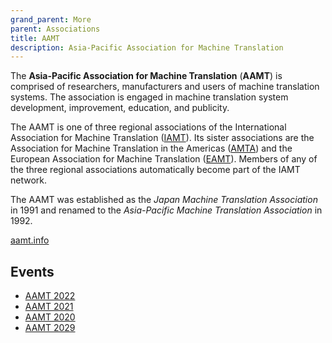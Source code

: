 ```yaml
---
grand_parent: More
parent: Associations
title: AAMT
description: Asia-Pacific Association for Machine Translation
---
```


The **Asia-Pacific Association for Machine Translation** (**AAMT**) is comprised of researchers, manufacturers and users of machine translation systems.
The association is engaged in machine translation system development, improvement, education, and publicity.

The AAMT is one of three regional associations of the International Association for Machine Translation \([IAMT](iamt.md)\).
Its sister associations are the Association for Machine Translation in the Americas \([AMTA](amta.md)\) and the European Association for Machine Translation \([EAMT](eamt.md)\).
Members of any of the three regional associations automatically become part of the IAMT network.

The AAMT was established as the *Japan Machine Translation Association* in 1991 and renamed to the *Asia-Pacific Machine Translation Association* in 1992.

[aamt.info](https://aamt.info/)

## Events

- [AAMT 2022](/events/aamt2022)
- [AAMT 2021](/events/aamt2021)
- [AAMT 2020](/events/aamt2020)
- [AAMT 2029](/events/aamt2019)
